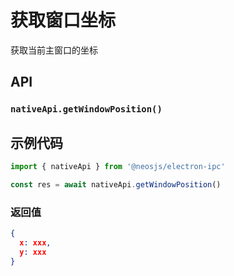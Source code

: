 # 获取窗口坐标 <BadgeTip text="异步" type="green"></BadgeTip>
获取当前主窗口的坐标

## API
### `nativeApi.getWindowPosition()`
### 

## 示例代码
```js
import { nativeApi } from '@neosjs/electron-ipc'

const res = await nativeApi.getWindowPosition()
```
### 返回值

```json
{
  x: xxx,
  y: xxx
}
```
